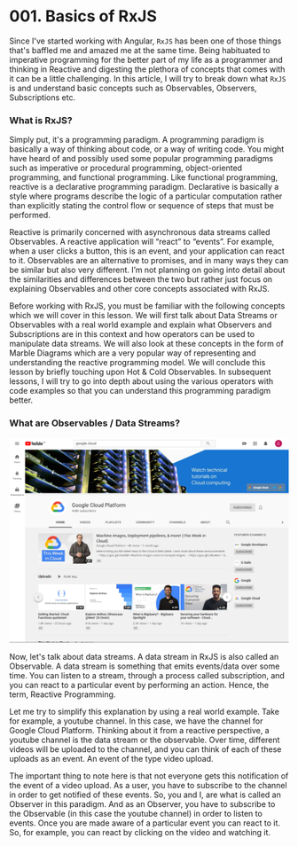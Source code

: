# 001. Basics of RxJS

Since I've started working with Angular, `RxJS` has been one of those things that's baffled me and amazed me at the same
time. Being habituated to imperative programming for the better part of my life as a programmer and thinking in Reactive
and digesting the plethora of concepts that comes with it can be a little challenging. In this article, I will try to
break down what `RxJS` is and understand basic concepts such as Observables, Observers, Subscriptions etc.

### What is RxJS?

Simply put, it's a programming paradigm. A programming paradigm is basically a way of thinking about code, or a way of
writing code. You might have heard of and possibly used some popular programming paradigms such as imperative or
procedural programming, object-oriented programming, and functional programming. Like functional programming, reactive
is a declarative programming paradigm. Declarative is basically a style where programs describe the logic of a
particular computation rather than explicitly stating the control flow or sequence of steps that must be performed.

Reactive is primarily concerned with asynchronous data streams called Observables. A reactive application will “react”
to “events”. For example, when a user clicks a button, this is an event, and your application can react to it.
Observables are an alternative to promises, and in many ways they can be similar but also very different. I’m not
planning on going into detail about the similarities and differences between the two but rather just focus on explaining
Observables and other core concepts associated with RxJS.

Before working with RxJS, you must be familiar with the following concepts which we will cover in this lesson. We will
first talk about Data Streams or Observables with a real world example and explain what Observers and Subscriptions are
in this context and how operators can be used to manipulate data streams. We will also look at these concepts in the
form of Marble Diagrams which are a very popular way of representing and understanding the reactive programming model.
We will conclude this lesson by briefly touching upon Hot & Cold Observables. In subsequent lessons, I will try to go into
depth about using the various operators with code examples so that you can understand this programming paradigm better.

### What are Observables / Data Streams?

![GCP Youtube Channel](images/2020-05-01%2002_52_40-Google%20Cloud%20Platform%20-%20YouTube.png)

Now, let's talk about data streams. A data stream in RxJS is also called an Observable. A data stream is something that
emits events/data over some time. You can listen to a stream, through a process called subscription, and you can react
to a particular event by performing an action. Hence, the term, Reactive Programming.

Let me try to simplify this explanation by using a real world example. Take for example, a youtube channel. In this
case, we have the channel for Google Cloud Platform. Thinking about it from a reactive perspective, a youtube channel is
the data stream or the observable. Over time, different videos will be uploaded to the channel, and you can think of each
of these uploads as an event. An event of the type video upload.

The important thing to note here is that not everyone gets this notification of the event of a video upload. As a user,
you have to subscribe to the channel in order to get notified of these events. So, you and I, are what is called an
Observer in this paradigm. And as an Observer, you have to subscribe to the Observable (in this case the youtube
channel) in order to listen to events. Once you are made aware of a particular event you can react to it. So, for
example, you can react by clicking on the video and watching it.
